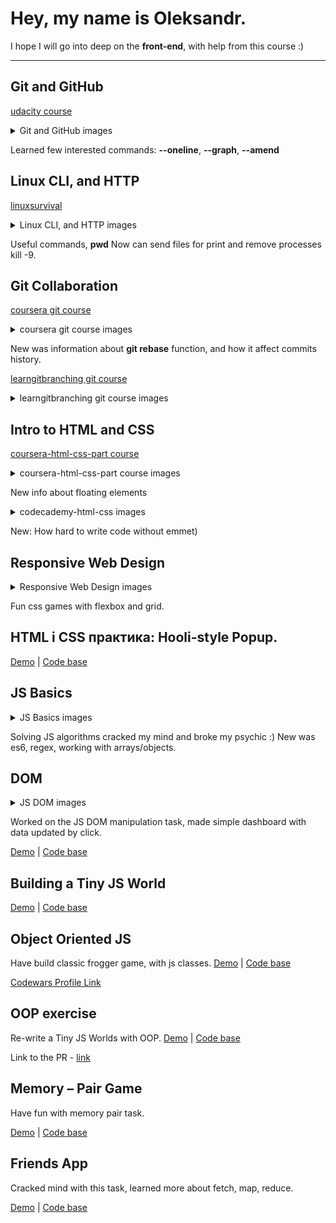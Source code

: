 # Hey, my name is Oleksandr.
I hope I will go into deep on the **front-end**, with help from this course :)

---

## Git and GitHub 
[udacity course](https://www.udacity.com/course/version-control-with-git--ud123)

<details>
<summary>Git and GitHub images</summary>

![Udacity complete course](https://github.com/Dovahkiin1991/kottans-frontend/blob/main/images/lesson1-udacity.png)
</details>

Learned few interested commands:
**--oneline**, **--graph**, **--amend**

## Linux CLI, and HTTP
[linuxsurvival](https://linuxsurvival.com/)

<details>
<summary>Linux CLI, and HTTP images</summary>

![linuxsurvival course](https://github.com/Dovahkiin1991/kottans-frontend/blob/main/task_linux_cli/lesson2-linuxsurvival.png)
</details>

Useful commands, **pwd**
Now can send files for print and remove processes kill -9.

## Git Collaboration
[coursera git course](https://www.coursera.org/learn/introduction-git-github)

<details>
<summary>coursera git course images</summary>

![Coursera complete course](https://github.com/Dovahkiin1991/kottans-frontend/blob/main/task_git_collaboration/lesson3-coursera-git.png)
</details>

New was information about **git rebase** function, and how it affect commits history.

[learngitbranching git course](https://learngitbranching.js.org/)

<details>
<summary>learngitbranching git course images</summary>

![learngitbranching part 1](https://github.com/Dovahkiin1991/kottans-frontend/blob/main/task_git_collaboration/lesson3-gitbranching1.png)
![learngitbranching part 2](https://github.com/Dovahkiin1991/kottans-frontend/blob/main/task_git_collaboration/lesson3-gitbranching2.png)
</details>

## Intro to HTML and CSS
[coursera-html-css-part course](https://www.coursera.org/learn/html-css-javascript-for-web-developers)

<details>
<summary>coursera-html-css-part course images</summary>

![coursera-html-css-part 1](https://github.com/Dovahkiin1991/kottans-frontend/blob/main/task_html_css_intro/lesson4-coursera1.png)
![coursera-html-css-part 2](https://github.com/Dovahkiin1991/kottans-frontend/blob/main/task_html_css_intro/lesson4-coursera2.png)
</details>

New info about floating elements

<details>
<summary>codecademy-html-css images</summary>

![codecademy-html-css](https://github.com/Dovahkiin1991/kottans-frontend/blob/main/task_html_css_intro/lesson4-html-and-css.png)
</details>

New: How hard to write code without emmet)

## Responsive Web Design
<details>
<summary>Responsive Web Design images</summary>

![flexbox-froggy](https://github.com/Dovahkiin1991/kottans-frontend/blob/main/task_responsive_web_design/lesson5-flexboxfroggy.png) 
![grid-garden](https://github.com/Dovahkiin1991/kottans-frontend/blob/main/task_responsive_web_design/lesson5-cssgridgarden.png)
</details>

Fun css games with flexbox and grid.

## HTML і CSS практика: Hooli-style Popup.
[Demo](https://dovahkiin1991.github.io/html-css-popup/) |
[Code base](https://github.com/Dovahkiin1991/html-css-popup)

## JS Basics
<details>
<summary>JS Basics images</summary>

![codecademy-js-basics](https://github.com/Dovahkiin1991/kottans-frontend/blob/main/task_js_basics/lesson6-coursera.png)
![freecodecamp1](https://github.com/Dovahkiin1991/kottans-frontend/blob/main/task_js_basics/lesson6-freecodecamp1.png)
![freecodecamp2](https://github.com/Dovahkiin1991/kottans-frontend/blob/main/task_js_basics/lesson6-freecodecamp2.png)
![freecodecamp3](https://github.com/Dovahkiin1991/kottans-frontend/blob/main/task_js_basics/lesson6-freecodecamp3.png)
</details>

Solving JS algorithms cracked my mind and broke my psychic :)
New was es6, regex, working with arrays/objects.

## DOM
<details>
<summary>JS DOM images</summary>

![coursera-js-dom](https://github.com/Dovahkiin1991/kottans-frontend/blob/main/task_js_dom/js-dom1.png)
![freecodecamp-algoritm](https://github.com/Dovahkiin1991/kottans-frontend/blob/main/task_js_dom/js-dom2.png)
</details>

Worked on the JS DOM manipulation task, made simple dashboard with data updated by click.

[Demo](https://dovahkiin1991.github.io/js-dom-manipulation/) |
[Code base](https://github.com/Dovahkiin1991/js-dom-manipulation)

## Building a Tiny JS World
[Demo](https://dovahkiin1991.github.io/a-tiny-JS-world/) |
[Code base](https://github.com/Dovahkiin1991/a-tiny-JS-world)

## Object Oriented JS
Have build classic frogger game, with js classes.
[Demo](https://dovahkiin1991.github.io/frontend-nanodegree-arcade-game/) |
[Code base](https://github.com/Dovahkiin1991/frontend-nanodegree-arcade-game)

[Codewars Profile Link](https://www.codewars.com/users/Dovahkiin1991)

## OOP exercise
Re-write a Tiny JS Worlds with OOP. 
[Demo](https://dovahkiin1991.github.io/a-tiny-JS-world/) |
[Code base](https://github.com/Dovahkiin1991/a-tiny-JS-world)

Link to the PR - [link](https://github.com/kottans/frontend-2022-homeworks/pull/682)

## Memory – Pair Game
Have fun with memory pair task.

[Demo](https://dovahkiin1991.github.io/memory-pair-game/) |
[Code base](https://github.com/Dovahkiin1991/memory-pair-game)

## Friends App
Cracked mind with this task, learned more about fetch, map, reduce.

[Demo](https://dovahkiin1991.github.io/friends-app/) |
[Code base](https://github.com/Dovahkiin1991/friends-app)